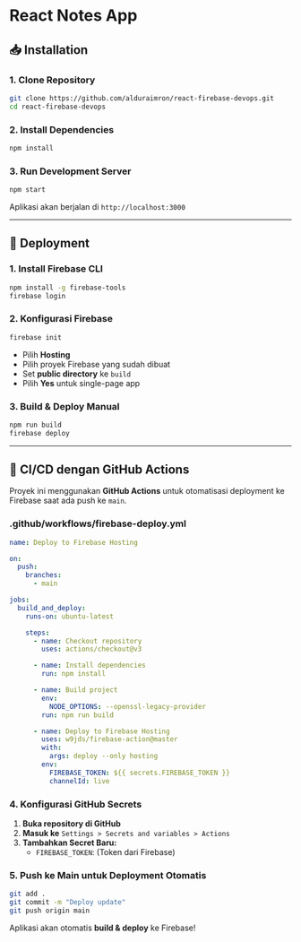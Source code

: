 # React Notes App

## 📥 Installation
### **1. Clone Repository**
```sh
git clone https://github.com/alduraimron/react-firebase-devops.git
cd react-firebase-devops
```

### **2. Install Dependencies**
```sh
npm install
```

### **3. Run Development Server**
```sh
npm start
```
Aplikasi akan berjalan di `http://localhost:3000`

---



## 🚀 Deployment
### **1. Install Firebase CLI**
```sh
npm install -g firebase-tools
firebase login
```

### **2. Konfigurasi Firebase**
```sh
firebase init
```
- Pilih **Hosting**
- Pilih proyek Firebase yang sudah dibuat
- Set **public directory** ke `build`
- Pilih **Yes** untuk single-page app

### **3. Build & Deploy Manual**
```sh
npm run build
firebase deploy
```

---

## 🔄 CI/CD dengan GitHub Actions
Proyek ini menggunakan **GitHub Actions** untuk otomatisasi deployment ke Firebase saat ada push ke `main`.

### **.github/workflows/firebase-deploy.yml**
```yaml
name: Deploy to Firebase Hosting

on:
  push:
    branches:
      - main 

jobs:
  build_and_deploy:
    runs-on: ubuntu-latest

    steps:
      - name: Checkout repository
        uses: actions/checkout@v3

      - name: Install dependencies
        run: npm install

      - name: Build project
        env:
          NODE_OPTIONS: --openssl-legacy-provider
        run: npm run build

      - name: Deploy to Firebase Hosting
        uses: w9jds/firebase-action@master
        with:
          args: deploy --only hosting
        env:
          FIREBASE_TOKEN: ${{ secrets.FIREBASE_TOKEN }}
          channelId: live
```

### **4. Konfigurasi GitHub Secrets**
1. **Buka repository di GitHub**
2. **Masuk ke** `Settings > Secrets and variables > Actions`
3. **Tambahkan Secret Baru:**
   - `FIREBASE_TOKEN`: (Token dari Firebase)

### **5. Push ke Main untuk Deployment Otomatis**
```sh
git add .
git commit -m "Deploy update"
git push origin main
```
Aplikasi akan otomatis **build & deploy** ke Firebase!